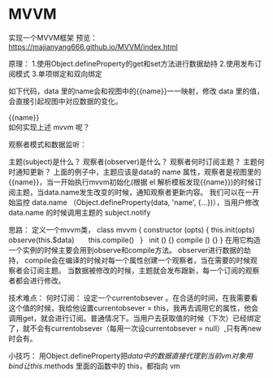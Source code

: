 # MVVM
实现一个MVVM框架
预览： https://majianyang666.github.io/MVVM/index.html

原理：
1.使用Object.defineProperty的get和set方法进行数据劫持
2.使用发布订阅模式
3.单项绑定和双向绑定

如下代码，data 里的name会和视图中的{{name}}一一映射，修改 data 里的值，会直接引起视图中对应数据的变化。

<body>
  <div id="app" >{{name}}</div>

  <script>
    function mvvm(){
        //todo...
    }
    var vm = new mvvm({
      el: '#app',
      data: { 
          name: 'jirengu' 
      }
    })
  </script>
<body>
如何实现上述 mvvm 呢？

观察者模式和数据监听：

主题(subject)是什么？
观察者(observer)是什么？
观察者何时订阅主题？
主题何时通知更新？
上面的例子中，主题应该是data的 name 属性，观察者是视图里的{{name}}，当一开始执行mvvm初始化(根据 el 解析模板发现{{name}})的时候订阅主题，当data.name发生改变的时候，通知观察者更新内容。 我们可以在一开始监控 data.name （Object.defineProperty(data, 'name', {...})），当用户修改 data.name 的时候调用主题的 subject.notify


思路：
定义一个mvvm类，
class mvvm {
    constructor (opts) {
        this.init(opts)
        observe(this.$data)
        this.compile()
    }
    init () {}
    compile () {}
}
在用它构造一个实例的时候主要会用到observe和compile方法。
observer进行数据的劫持，
compile会在编译的时候对每一个属性创建一个观察者，当在需要的时候观察者会订阅主题。
当数据被修改的时候，主题就会发布跟新，每一个订阅的观察者都会进行修改。

技术难点：
何时订阅：
设定一个currentobsever 。在合适的时间，在我需要看这个值的时候，我给他设置currentobsever = this，我再去调用它的属性，他会调用get，就会进行订阅。普通情况下。当用户去获取值的时候（下次）已经绑定了，就不会有currentobsever（每用一次设currentobsever = null）,只有再new时会有。

小技巧：
 用Object.defineProperty把$data 中的数据直接代理到当前 vm 对象
 用bind让 this.$methods 里面的函数中的 this，都指向 vm

